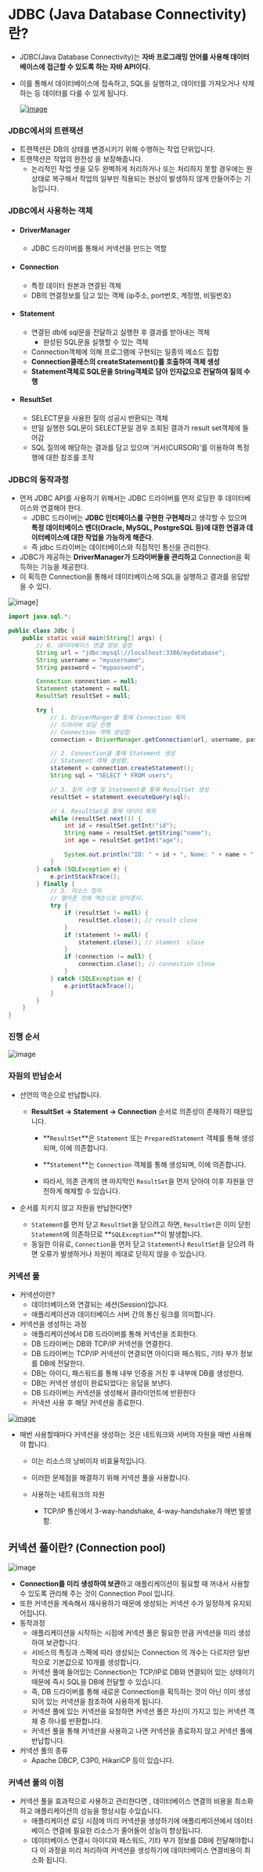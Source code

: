 # JDBC (Java Database Connectivity)란?



- JDBC(Java Database Connectivity)는 **자바 프로그래밍 언어를 사용해 데이터베이스에 접근할 수 있도록 하는 자바 API이다.**

- 이를 통해서 데이터베이스에 접속하고, SQL을 실행하고, 데이터를 가져오거나 삭제하는 등 데이터를 다룰 수 있게 됩니다.

  [![image](https://private-user-images.githubusercontent.com/107477191/390861267-a5c1ef21-5679-4dbc-b160-6791f0e58a3e.png?jwt=eyJhbGciOiJIUzI1NiIsInR5cCI6IkpXVCJ9.eyJpc3MiOiJnaXRodWIuY29tIiwiYXVkIjoicmF3LmdpdGh1YnVzZXJjb250ZW50LmNvbSIsImtleSI6ImtleTUiLCJleHAiOjE3MzMyMjk4NTYsIm5iZiI6MTczMzIyOTU1NiwicGF0aCI6Ii8xMDc0NzcxOTEvMzkwODYxMjY3LWE1YzFlZjIxLTU2NzktNGRiYy1iMTYwLTY3OTFmMGU1OGEzZS5wbmc_WC1BbXotQWxnb3JpdGhtPUFXUzQtSE1BQy1TSEEyNTYmWC1BbXotQ3JlZGVudGlhbD1BS0lBVkNPRFlMU0E1M1BRSzRaQSUyRjIwMjQxMjAzJTJGdXMtZWFzdC0xJTJGczMlMkZhd3M0X3JlcXVlc3QmWC1BbXotRGF0ZT0yMDI0MTIwM1QxMjM5MTZaJlgtQW16LUV4cGlyZXM9MzAwJlgtQW16LVNpZ25hdHVyZT01OTJjN2QwNmM1ODUxYWE5YTliOTM2ZDg2OTExZDJjNzkwZDg1NTZhMGRhMjYwMzIxMmY2ZDFjMWY2OGZjOWJjJlgtQW16LVNpZ25lZEhlYWRlcnM9aG9zdCJ9.DtSKJeFlkxCQhbckNOsBPCpbZM873gzBjXKQ392UrLM)](https://private-user-images.githubusercontent.com/107477191/390861267-a5c1ef21-5679-4dbc-b160-6791f0e58a3e.png?jwt=eyJhbGciOiJIUzI1NiIsInR5cCI6IkpXVCJ9.eyJpc3MiOiJnaXRodWIuY29tIiwiYXVkIjoicmF3LmdpdGh1YnVzZXJjb250ZW50LmNvbSIsImtleSI6ImtleTUiLCJleHAiOjE3MzMyMjk4NTYsIm5iZiI6MTczMzIyOTU1NiwicGF0aCI6Ii8xMDc0NzcxOTEvMzkwODYxMjY3LWE1YzFlZjIxLTU2NzktNGRiYy1iMTYwLTY3OTFmMGU1OGEzZS5wbmc_WC1BbXotQWxnb3JpdGhtPUFXUzQtSE1BQy1TSEEyNTYmWC1BbXotQ3JlZGVudGlhbD1BS0lBVkNPRFlMU0E1M1BRSzRaQSUyRjIwMjQxMjAzJTJGdXMtZWFzdC0xJTJGczMlMkZhd3M0X3JlcXVlc3QmWC1BbXotRGF0ZT0yMDI0MTIwM1QxMjM5MTZaJlgtQW16LUV4cGlyZXM9MzAwJlgtQW16LVNpZ25hdHVyZT01OTJjN2QwNmM1ODUxYWE5YTliOTM2ZDg2OTExZDJjNzkwZDg1NTZhMGRhMjYwMzIxMmY2ZDFjMWY2OGZjOWJjJlgtQW16LVNpZ25lZEhlYWRlcnM9aG9zdCJ9.DtSKJeFlkxCQhbckNOsBPCpbZM873gzBjXKQ392UrLM)

### JDBC에서의 트랜잭션

- 트랜잭션은 DB의 상태를 변경시키기 위해 수행하는 작업 단위입니다.
- 트랜잭션은 작업의 완전성 을 보장해줍니다.
  - 논리적인 작업 셋을 모두 완벽하게 처리하거나 또는 처리하지 못할 경우에는 원 상태로 복구해서 작업의 일부만 적용되는 현상이 발생하지 않게 만들어주는 기능입니다.

### JDBC에서 사용하는 객체

- #### DriverManager

  - JDBC 드라이버를 통해서 커넥션을 만드는 역할

- #### Connection

  - 특정 데이터 원본과 연결된 객체
  - DB의 연결정보를 담고 있는 객체  (ip주소, port번호, 계정명, 비밀번호)

- #### Statement 

  - 연결된 db에 sql문을 전달하고 실행한 후 결과를 받아내는 객체
    - 완성된 SQL문을 실행할 수 있는 객체
  -  Connection객체에 의해 프로그램에 구현되는 일종의 메소드 집합 
  -  **Connection클래스의 createStatement()를 호출하여 객체 생성**
  -  **Statement객체로 SQL문을 String객체로 담아 인자값으로 전달하여 질의 수행**

- #### ResultSet

  -  SELECT문을 사용한 질의 성공시 반환되는 객체 
    - 만일 실행한 SQL문이 SELECT문일 경우 조회된 결과가 result set객체에 들어감 
  - SQL 질의에 해당하는 결과를 담고 있으며 '커서(CURSOR)'를 이용하여 특정 행에 대한 참조를 조작

### JDBC의 동작과정

- 먼저 JDBC API를 사용하기 위해서는 JDBC 드라이버를 먼저 로딩한 후 데이터베이스와 연결해야 한다.
  - JDBC 드라이버는 **JDBC 인터페이스를 구현한 구현체라**고 생각할 수 있으며 **특정 데이터베이스 벤더(Oracle, MySQL, PostgreSQL 등)에 대한 연결과 데이터베이스에 대한 작업을 가능하게 해준다**. 
  - 즉 jdbc 드라이버는 데이터베이스와 직접적인 통신을 관리한다.
- JDBC가 제공하는 **DriverManager가 드라이버들을 관리하고** Connection을 획득하는 기능을 제공한다.
- 이 획득한 Connection을 통해서 데이터베이스에 SQL을 실행하고 결과를 응답받을 수 있다.

![image](https://private-user-images.githubusercontent.com/107477191/390861305-c60e8ef0-8485-489e-bb2a-742025452a5b.png?jwt=eyJhbGciOiJIUzI1NiIsInR5cCI6IkpXVCJ9.eyJpc3MiOiJnaXRodWIuY29tIiwiYXVkIjoicmF3LmdpdGh1YnVzZXJjb250ZW50LmNvbSIsImtleSI6ImtleTUiLCJleHAiOjE3MzMyMjk4NTYsIm5iZiI6MTczMzIyOTU1NiwicGF0aCI6Ii8xMDc0NzcxOTEvMzkwODYxMzA1LWM2MGU4ZWYwLTg0ODUtNDg5ZS1iYjJhLTc0MjAyNTQ1MmE1Yi5wbmc_WC1BbXotQWxnb3JpdGhtPUFXUzQtSE1BQy1TSEEyNTYmWC1BbXotQ3JlZGVudGlhbD1BS0lBVkNPRFlMU0E1M1BRSzRaQSUyRjIwMjQxMjAzJTJGdXMtZWFzdC0xJTJGczMlMkZhd3M0X3JlcXVlc3QmWC1BbXotRGF0ZT0yMDI0MTIwM1QxMjM5MTZaJlgtQW16LUV4cGlyZXM9MzAwJlgtQW16LVNpZ25hdHVyZT1hOWU3ODFjNTM1MGQ0ZDExNGIwNzhiMzBkYmU3MTE0YjIyNmYzYWNiMzczNTExMjY1OTdkMjIzNGU4ZGEwNjhjJlgtQW16LVNpZ25lZEhlYWRlcnM9aG9zdCJ9.5JKOskdsuSrVHbvYG__6_Eb_M8DLKdPWVhESP2nFcnE)]

```java
import java.sql.*;

public class Jdbc {
    public static void main(String[] args) {
        // 0. 데이터베이스 연결 정보 설정
        String url = "jdbc:mysql://localhost:3306/mydatabase";
        String username = "myusername";
        String password = "mypassword";

        Connection connection = null;
        Statement statement = null;
        ResultSet resultSet = null;

        try {
            // 1. DriverManger를 통해 Connection 획득
            // 드라이버 로딩 진행
            // Connection 객체 생성함
            connection = DriverManager.getConnection(url, username, password);

            // 2. Connection을 통해 Statement 생성
            // Statement 객체 생성함.
            statement = connection.createStatement();
            String sql = "SELECT * FROM users";

            // 3. 질의 수행 및 Statement를 통해 ResultSet 생성
            resultSet = statement.executeQuery(sql);

            // 4. ResultSet을 통해 데이터 획득
            while (resultSet.next()) {
                int id = resultSet.getInt("id");
                String name = resultSet.getString("name");
                int age = resultSet.getInt("age");

                System.out.println("ID: " + id + ", Name: " + name + ", Age: " + age);
            }
        } catch (SQLException e) {
            e.printStackTrace();
        } finally {
            // 5. 리소스 정리
            // 열어준 것에 역순으로 닫아준다.
            try {
                if (resultSet != null) {
                    resultSet.close(); // result close
                }
                if (statement != null) {
                    statement.close(); // stament  close
                }
                if (connection != null) {
                    connection.close(); // connection close
                }
            } catch (SQLException e) {
                e.printStackTrace();
            }
        }
    }
}
```



### 진행 순서

![image](https://private-user-images.githubusercontent.com/107477191/390861331-a681ffbc-939f-4290-9d76-e3837c97b479.png?jwt=eyJhbGciOiJIUzI1NiIsInR5cCI6IkpXVCJ9.eyJpc3MiOiJnaXRodWIuY29tIiwiYXVkIjoicmF3LmdpdGh1YnVzZXJjb250ZW50LmNvbSIsImtleSI6ImtleTUiLCJleHAiOjE3MzMyMjk4NTYsIm5iZiI6MTczMzIyOTU1NiwicGF0aCI6Ii8xMDc0NzcxOTEvMzkwODYxMzMxLWE2ODFmZmJjLTkzOWYtNDI5MC05ZDc2LWUzODM3Yzk3YjQ3OS5wbmc_WC1BbXotQWxnb3JpdGhtPUFXUzQtSE1BQy1TSEEyNTYmWC1BbXotQ3JlZGVudGlhbD1BS0lBVkNPRFlMU0E1M1BRSzRaQSUyRjIwMjQxMjAzJTJGdXMtZWFzdC0xJTJGczMlMkZhd3M0X3JlcXVlc3QmWC1BbXotRGF0ZT0yMDI0MTIwM1QxMjM5MTZaJlgtQW16LUV4cGlyZXM9MzAwJlgtQW16LVNpZ25hdHVyZT0yOGVkY2NkNGY0ODVlYTA3MTAxYjFiZTNmNjFlYjc3YTY5ZjQwMGMwNGVjYmNmZjZjMDczNTgzMDkxYTViY2M0JlgtQW16LVNpZ25lZEhlYWRlcnM9aG9zdCJ9.Tj8bYBlLQu83znDFX-XuX4hD1oIlcBwfqcvhCx_OwZI)

### 자원의 반납순서 

- 선언의 역순으로 반납합니다.

  - **ResultSet → Statement → Connection** 순서로 의존성이 존재하기 때문입니다.

    - **`ResultSet`**은 `Statement` 또는 `PreparedStatement` 객체를 통해 생성되며, 이에 의존합니다.

    - **`Statement`**는 `Connection` 객체를 통해 생성되며, 이에 의존합니다.

    - 따라서, 의존 관계의 맨 마지막인 `ResultSet`을 먼저 닫아야 이후 자원을 안전하게 해제할 수 있습니다.

      

- 순서를 지키지 않고 자원을 반납한다면?

  - `Statement`를 먼저 닫고 `ResultSet`을 닫으려고 하면, `ResultSet`은 이미 닫힌 `Statement`에 의존하므로 **`SQLException`**이 발생합니다.
  - 동일한 이유로, `Connection`을 먼저 닫고 `Statement`나 `ResultSet`을 닫으려 하면 오류가 발생하거나 자원이 제대로 닫히지 않을 수 있습니다.

### 커넥션 풀

- 커넥션이란?
  - 데이터베이스와 연결되는 세션(Session)입니다.
  - 애플리케이션과 데이터베이스 서버 간의 통신 링크를 의미합니다.
- 커넥션을 생성하는 과정
  - 애플리케이션에서 DB 드라이버를 통해 커넥션을 조회한다.
  - DB 드라이버는 DB와 TCP/IP 커넥션을 연결한다.
  - DB 드라이버는 TCP/IP 커넥션이 연결되면 아이디와 패스워드, 기타 부가 정보를 DB에 전달한다.
  - DB는 아이디, 패스워드를 통해 내부 인증을 거친 후 내부에 DB를 생성한다.
  - DB는 커넥션 생성이 완료되었다는 응답을 보낸다.
  - DB 드라이버는 커넥션을 생성해서 클라이언트에 반환한다
  - 커낵션 사용 후 해당 커넥션을 종료한다.

[![image](https://private-user-images.githubusercontent.com/107477191/390861379-20df4a2d-cf12-45bd-b8f3-e07c8398076f.png?jwt=eyJhbGciOiJIUzI1NiIsInR5cCI6IkpXVCJ9.eyJpc3MiOiJnaXRodWIuY29tIiwiYXVkIjoicmF3LmdpdGh1YnVzZXJjb250ZW50LmNvbSIsImtleSI6ImtleTUiLCJleHAiOjE3MzMyMjk4NTYsIm5iZiI6MTczMzIyOTU1NiwicGF0aCI6Ii8xMDc0NzcxOTEvMzkwODYxMzc5LTIwZGY0YTJkLWNmMTItNDViZC1iOGYzLWUwN2M4Mzk4MDc2Zi5wbmc_WC1BbXotQWxnb3JpdGhtPUFXUzQtSE1BQy1TSEEyNTYmWC1BbXotQ3JlZGVudGlhbD1BS0lBVkNPRFlMU0E1M1BRSzRaQSUyRjIwMjQxMjAzJTJGdXMtZWFzdC0xJTJGczMlMkZhd3M0X3JlcXVlc3QmWC1BbXotRGF0ZT0yMDI0MTIwM1QxMjM5MTZaJlgtQW16LUV4cGlyZXM9MzAwJlgtQW16LVNpZ25hdHVyZT0yMWQyNjA5N2M2MTJkOWU0NjkzM2FiMTY4NjViNzdhNzUwNzNkMTc4ODM0NmI0ZjM1YmEzZDFhMjg1NjhjMjNhJlgtQW16LVNpZ25lZEhlYWRlcnM9aG9zdCJ9.SNGm3X2xJuystVheSDxV_a0o3FK7wXniK5bQKVXFX94)](https://private-user-images.githubusercontent.com/107477191/390861379-20df4a2d-cf12-45bd-b8f3-e07c8398076f.png?jwt=eyJhbGciOiJIUzI1NiIsInR5cCI6IkpXVCJ9.eyJpc3MiOiJnaXRodWIuY29tIiwiYXVkIjoicmF3LmdpdGh1YnVzZXJjb250ZW50LmNvbSIsImtleSI6ImtleTUiLCJleHAiOjE3MzMyMjk4NTYsIm5iZiI6MTczMzIyOTU1NiwicGF0aCI6Ii8xMDc0NzcxOTEvMzkwODYxMzc5LTIwZGY0YTJkLWNmMTItNDViZC1iOGYzLWUwN2M4Mzk4MDc2Zi5wbmc_WC1BbXotQWxnb3JpdGhtPUFXUzQtSE1BQy1TSEEyNTYmWC1BbXotQ3JlZGVudGlhbD1BS0lBVkNPRFlMU0E1M1BRSzRaQSUyRjIwMjQxMjAzJTJGdXMtZWFzdC0xJTJGczMlMkZhd3M0X3JlcXVlc3QmWC1BbXotRGF0ZT0yMDI0MTIwM1QxMjM5MTZaJlgtQW16LUV4cGlyZXM9MzAwJlgtQW16LVNpZ25hdHVyZT0yMWQyNjA5N2M2MTJkOWU0NjkzM2FiMTY4NjViNzdhNzUwNzNkMTc4ODM0NmI0ZjM1YmEzZDFhMjg1NjhjMjNhJlgtQW16LVNpZ25lZEhlYWRlcnM9aG9zdCJ9.SNGm3X2xJuystVheSDxV_a0o3FK7wXniK5bQKVXFX94)

- 매번 사용할때마다 커넥션을 생성하는 것은 네트워크와 서버의 자원을 매번 사용해야 합니다.

  - 이는 리소스의 낭비이자 비효율적입니다.

  - 이러한 문제점을 해결하기 위해 커넥션 풀을 사용합니다.

  - 사용하는 네트워크의 자원

    - TCP/IP 통신에서 3-way-handshake, 4-way-handshake가 매번 발생함.

    

## 커넥션 풀이란? (Connection pool)

![image](https://private-user-images.githubusercontent.com/107477191/390861403-b49f989b-d7b5-42ed-810a-7cbc16646019.png?jwt=eyJhbGciOiJIUzI1NiIsInR5cCI6IkpXVCJ9.eyJpc3MiOiJnaXRodWIuY29tIiwiYXVkIjoicmF3LmdpdGh1YnVzZXJjb250ZW50LmNvbSIsImtleSI6ImtleTUiLCJleHAiOjE3MzMyMjk4NTYsIm5iZiI6MTczMzIyOTU1NiwicGF0aCI6Ii8xMDc0NzcxOTEvMzkwODYxNDAzLWI0OWY5ODliLWQ3YjUtNDJlZC04MTBhLTdjYmMxNjY0NjAxOS5wbmc_WC1BbXotQWxnb3JpdGhtPUFXUzQtSE1BQy1TSEEyNTYmWC1BbXotQ3JlZGVudGlhbD1BS0lBVkNPRFlMU0E1M1BRSzRaQSUyRjIwMjQxMjAzJTJGdXMtZWFzdC0xJTJGczMlMkZhd3M0X3JlcXVlc3QmWC1BbXotRGF0ZT0yMDI0MTIwM1QxMjM5MTZaJlgtQW16LUV4cGlyZXM9MzAwJlgtQW16LVNpZ25hdHVyZT1lNDdjMDBlYzA1NTgzNTc1NGJkOWZlOTgwZGJjMmVkNGZiMTlkODNiMjk5MTA1YzhlZGJhNmRhYmMyYmJiMmQ3JlgtQW16LVNpZ25lZEhlYWRlcnM9aG9zdCJ9.Wdo_FngLmDekEbk5QDs5IgdopsiC-EuNNcU-B7gw3nU)

- **Connection를 미리 생성하여 보관**하고 애플리케이션이 필요할 때 꺼내서 사용할 수 있도록 관리해 주는 것이 Connection Pool 입니다.
- 또한 커넥션을 계속해서 재사용하기 때문에 생성되는 커넥션 수가 일정하게 유지되어집니다.
- 동작과정
  - 애플리케이션을 시작하는 시점에 커넥션 풀은 필요한 만큼 커넥션을 미리 생성하여 보관합니다.
  - 서비스의 특징과 스펙에 따라 생성되는 Connection 의 개수는 다르지만 일반적으로 기본값으로 10개를 생성합니다.
  - 커넥션 풀에 들어있는 Connection는 TCP/IP로 DB와 연결되어 있는 상태이기 때문에 즉시 SQL을 DB에 전달할 수 있습니다.
  - 즉, DB 드라이버를 통해 새로운 Connection을 획득하는 것이 아닌 이미 생성되어 있는 커넥션을 참조하여 사용하게 됩니다.
  - 커넥션 풀에 있는 커넥션을 요청하면 커넥션 풀은 자신이 가지고 있는 커넥션 객체 중 하나를 반환합니다.
  - 커넥션 풀을 통해 커넥션을 사용하고 나면 커넥션을 종료하지 않고 커넥션 풀에 반납합니다.
- 커넥션 풀의 종류
  - Apache DBCP, C3P0, HikariCP 등이 있습니다.

### 커넥션 풀의 이점

- 커넥션 풀을 효과적으로 사용하고 관리한다면 , 데이터베이스 연결의 비용을 최소화 하고 애플리케이션의 성능을 향상시킬 수있습니다.
  - 애플리케이션 로딩 시점에 미리 커넥션을 생성하기에 애플리케이션에서 데이터베이스 연결에 필요한 리소스가 줄어들어 성능이 향상됩니다.
  - 데이터베이스 연결시 아이디와 패스워드, 기타 부가 정보를 DB에 전달해야합니다 이 과정을 미리 처리하여 커넥션을 생성하기에 데이터베이스 연결비용이 최소화 됩니다.
